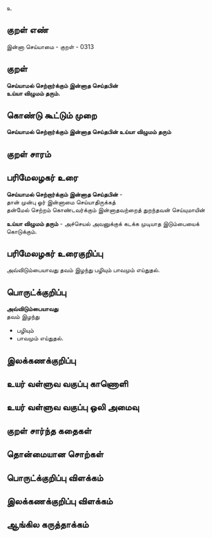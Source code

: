 உ

## குறள் எண் 

இன்னா செய்யாமை - குறள் - 0313  

## குறள் 

**செய்யாமல் செற்றார்க்கும் இன்னாத செய்தபின்  
உய்யா விழுமம் தரும்.**

## கொண்டு கூட்டும் முறை

**செய்யாமல் செற்றார்க்கும் இன்னாத செய்தபின் உய்யா விழுமம் தரும்** 

## குறள் சாரம் 


## பரிமேலழகர் உரை

**செய்யாமல் செற்றார்க்கும் இன்னாத செய்தபின்** -   
தான் முன்பு ஓர் இன்னாமை செய்யாதிருக்கத்   
தன்மேல் செற்றம் கொண்டவர்க்கும் இன்னாதவற்றைத் துறந்தவன் செய்யுமாயின்   

**உய்யா விழுமம் தரும்** - அச்செயல் அவனுக்குக் கடக்க முடியாத இடும்பையைக் கொடுக்கும். 

## பரிமேலழகர் உரைகுறிப்பு   

அவ்விடும்பையாவது தவம் இழந்து பழியும் பாவமும் எய்துதல்.    

## பொருட்க்குறிப்பு 

**அவ்விடும்பையாவது**   
தவம் இழந்து   
* பழியும்   
* பாவமும் எய்துதல்.    

## இலக்கணக்குறிப்பு  


## உயர் வள்ளுவ வகுப்பு காணொளி


## உயர் வள்ளுவ வகுப்பு ஒலி அமைவு 

 
## குறள் சார்ந்த கதைகள் 


## தொன்மையான சொற்கள்


## பொருட்க்குறிப்பு விளக்கம்


## இலக்கணக்குறிப்பு விளக்கம்


## ஆங்கில கருத்தாக்கம் 


